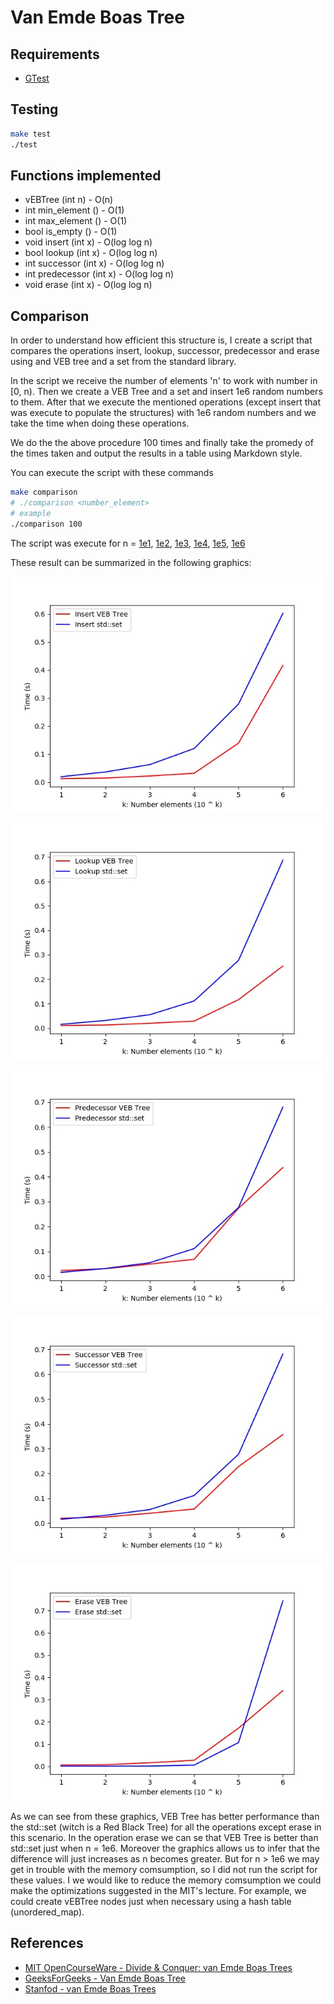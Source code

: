 # Van Emde Boas Tree

Requirements
-------------
* [GTest](https://github.com/google/googletest)


Testing
-------------


```bash
make test
./test
```

Functions implemented
----------

* vEBTree (int n) - O(n)
* int min_element () - O(1)
* int max_element () - O(1)
* bool is_empty () - O(1)
* void insert (int x) - O(log log n)
* bool lookup (int x) - O(log log n)
* int successor (int x) - O(log log n)
* int predecessor (int x) - O(log log n)
* void erase (int x) - O(log log n)

Comparison
---------
In order to understand how efficient this structure is, I create a script that
compares the operations insert, lookup, successor, predecessor and erase
using and VEB tree and a set from the standard library.

In the script we receive the number of elements 'n' to work with number in [0, n).
Then we create a VEB Tree and a set and insert 1e6 random numbers to them.
After that we execute the mentioned operations (except insert that was execute to populate the structures) 
with 1e6 random numbers and we take the time when doing these operations.

We do the the above procedure 100 times and finally take the promedy of the times taken and output
the results in a table using Markdown style. 

You can execute the script with these commands

```bash
make comparison
# ./comparison <number_element>
# example
./comparison 100
```

The script was execute for n = [1e1](./times/time-10.md), [1e2](./times/time-100.md), 
[1e3](./times/time-1000.md), [1e4](./times/time-10000.md),
[1e5](./times/time-100000.md), [1e6](./times/time-1000000.md)


These result can be summarized in the following graphics:

![](./graphics/insert.jpg)

![](./graphics/lookup.jpg)

![](./graphics/predecessor.jpg)

![](./graphics/successor.jpg)

![](./graphics/erase.jpg)

As we can see from these graphics, VEB Tree has better performance than the std::set (witch is a Red Black Tree) for all the operations except erase in this scenario. In the operation erase we can se that VEB Tree is better than std::set just when n = 1e6. Moreover the graphics allows us to infer that the difference will just increases as n becomes greater. But for n > 1e6 we may get in trouble with the memory comsumption, so I did not run the script for these values. I we would like to reduce the memory comsumption we could make the optimizations suggested in the MIT's lecture. For example, we could create vEBTree nodes just when necessary using a hash table (unordered_map).

References
---------
* [MIT OpenCourseWare - Divide & Conquer: van Emde Boas Trees](https://www.youtube.com/watch?v=hmReJCupbNU)
* [GeeksForGeeks - Van Emde Boas Tree](https://www.geeksforgeeks.org/van-emde-boas-tree-set-4-deletion/)
* [Stanfod - van Emde Boas Trees](http://web.stanford.edu/class/archive/cs/cs166/cs166.1146/lectures/14/Small14.pdf)
